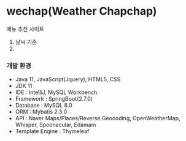 # wechap(Weather Chapchap)
메뉴 추천 사이트
  1. 날씨 기준
  2.

### 개발 환경<br>
- Java 11, JavaScript(Jquery), HTML5, CSS
- JDK 11
- IDE : IntelliJ, MySQL Workbench
- Framework : SpringBoot(2.7.0)
- Database : MySQL 8.0
- ORM : Mybatis 2.3.0
- API : Naver Maps/Places/Reverse Geocoding, OpenWeatherMap, Whisper, Spoonacular, Edamam
- Template Engine : Thymeleaf
